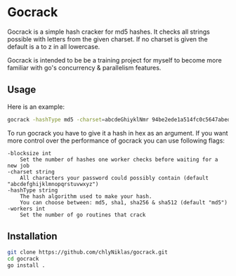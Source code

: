 # Gocrack

Gocrack is a simple hash cracker for md5 hashes.
It checks all strings possible with letters from the given charset.
If no charset is given the default is a to z in all lowercase.

Gocrack is intended to be be a training project for myself to become
more familiar with go's concurrency & parallelism features.  

## Usage

Here is an example:

``` sh
gocrack -hashType md5 -charset=abcdeGhiyklNmr 94be2ede1a514fc0c5647abed54b8c7f
```

To run gocrack you have to give it a hash in hex as an argument.
If you want more control over the performance of gocrack you can
use following flags:

```
-blocksize int
    Set the number of hashes one worker checks before waiting for a new job
-charset string
    All characters your password could possibly contain (default "abcdefghijklmnopqrstuvwxyz")
-hashType string
    The hash algorithm used to make your hash.
    You can choose between: md5, sha1, sha256 & sha512 (default "md5")
-workers int
    Set the number of go routines that crack
```

## Installation


``` sh
git clone https://github.com/chlyNiklas/gocrack.git
cd gocrack
go install .
```

